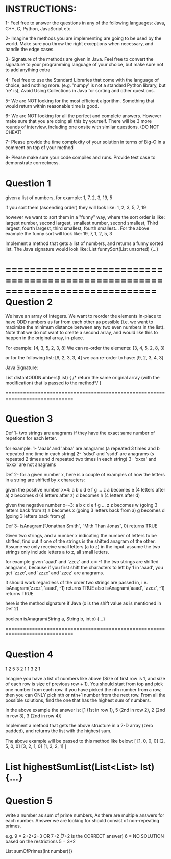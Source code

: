 INSTRUCTIONS:
=============
1- Feel free to answer the questions in any of the following languages:
Java, C++, C, Python, JavaScript etc.

2- Imagine the methods you are implementing are going to be used by the world. Make sure you throw the right exceptions when necessary, and handle the edge cases.

3- Signature of the methods are given in Java. Feel free to convert the signature to your programming language of your choice, but make sure not to add anything extra

4- Feel free to use the Standard Libraries that come with the language of choice, and nothing more. (e.g. 'numpy' is not a standard Python library, but 're' is), Avoid Using Collections in Java for sorting and other questions.

5- We are NOT looking for the most efficient algorithm. Something that would return within reasonable time is good.

6- We are NOT looking for all the perfect and complete answers. However make sure that you are doing all this by yourself. There will be 3 more rounds of interview, including one onsite with similar questions. (DO NOT CHEAT)

7- Please provide the time complexity of your solution in terms of Big-O in a comment on top of your method

8- Please make sure your code compiles and runs. Provide test case to demonstrate correctness.


Question 1
==========

given a list of numbers, for example:
1, 7, 2, 3, 19, 5

if you sort them (ascending order) they will look like:
1, 2, 3, 5, 7, 19

however we want to sort them in a "funny" way, where the sort order is like:
largest number,  second largest, smallest number, second smallest, Third largest, fourth largest, third smallest, fourth smallest…
For the above example the funny sort will look like:
19, 7, 1, 2, 5, 3

Implement a method that gets a list of numbers, and returns a funny sorted list. The Java signature would look like:
List<Integer> funnySort(List<Integer> unsorted) {...}

=============================================================================
Question 2
==========

We have an array of Integers. We want to reorder the elements in-place to have ODD numbers as far from each other as possible (i.e. we want to maximize the minimum distance between any two even numbers in the list). Note that we do not want to create a second array, and would like this to happen in the original array, in-place.

For example:
[4, 3, 5, 2, 3, 8]
We can re-order the elements:
[3, 4, 5, 2, 8, 3]

or for the following list:
[9, 2, 3, 3, 4]
we can re-order to have:
[9, 2, 3, 4, 3]


Java Signature:

List<Integer> distantODDNumbers(List<Integer>) { /* return the same original array (with the modification) that is passed  to the method*/ }

=============================================================================

Question 3
==========

Def 1- two strings are anagrams if they have the exact same number of repetions for each letter.

for example:
  1- 'aaab' and 'abaa' are anagrams (a repeated 3 times and b repeated one time in each string)
  2- 'sdsd' and 'ssdd' are anagrams (s repeated 2 times and d repeated two times in each string)
  3- 'xxxa' and 'xxxx' are not anagrams

Def 2- for a given number x, here is a couple of examples of how the letters in a string are shifted by x characters:

  given the positive number x=4:
  a b c d e f g ... z
  a becomes e (4 letters after a)
  z becomes d (4 letters after z)
  d becomes h (4 letters after d)

  given the negative number x=-3:
  a b c d e f g ... z
  z becomes w (going 3 letters back from z)
  a becomes x (going 3 letters back from a)
  g becomes d (going 3 letters back from g)

Def 3- isAnagram(“Jonathan Smith”, “Mith Than Jonas”, 0) returns TRUE

Given two strings, and a number x indicating the number of letters to be shifted, find out if one of the strings is the shifted anagram of the other. Assume we only receive small letters (a to z) in the input. assume the two strings only include letters a to z, all small letters.


for example given 'aaad' and 'zzcz' and x = -1 the two strings are shifted anagrams, because if you first shift the characters to left by 1 in 'aaad', you get 'zzzc', and 'zzzc' and 'zzcz' are anagrams.

It should work regardless of the order two strings are passed in,
i.e. isAnagram('zzcz', 'aaad', -1) returns TRUE
also isAnagram('aaad', 'zzcz', -1) returns TRUE

here is the method signature if Java (x is the shift value as is mentioned in Def 2)

boolean isAnagram(String a, String b, int x) {...}


=============================================================================

Question 4
==========
1
2 5
3 2 1
1 3 2 1

Imagine you have a list of numbers like above (Size of first row is 1, and size of each row is size of previous row + 1). You should start from top and pick one number from each row. if you have picked the nth number from a row,
then you can ONLY pick nth or nth+1 number from the next row. From all the possible solutions, find the one that has the highest sum of numbers.

In the above example the answer is: [1 (1st in row 1), 5 (2nd in row 2), 2 (2nd in row 3), 3 (2nd in row 4)]

Implement a method that gets the above structure in a 2-D array (zero padded), and returns the list with the highest sum.


The above example will be passed to this method like below:
[
    [1, 0, 0, 0]
    [2, 5, 0, 0]
    [3, 2, 1, 0]
    [1, 3, 2, 1]
]

List<Integer> highestSumList(List<List<Integer>> lst) {...}
=============================================================================


Question 5
==========

write a number as sum of prime numbers, As there are multiple answers for each number. Answer we are looking for should consist of non-repeating primes.

e.g. 9 = 2+2+2+3 OR 7+2 (7+2 is the CORRECT answer)
      6 = NO SOLUTION based on the restrictions
      5 = 3+2


List<Integer> sumOfPrimes(Int number){}
